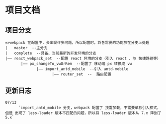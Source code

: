 # 项目文档

## 项目分支
    =>webpack 在配置中，会出现许多问题，所以配置时，将各需要的功能放在分支上处理 
    |   master  --主分支
    |   complete  --具备、当前最新的开发环境的分支
    |—— react_webpack_set  --配置 react 环境的分支（引入 react 、与 快捷路径等）
           |—— px_changeTo_vwOrRem  --配置了 移动端 px 转换成 vw
                  |—— import_antd_mobile  --引入 antd-mobile
                         |—— router_set  --  路由配置

## 更新日志
    07/13 
          `import_antd_mobile 分支，webpack 配置了 按需加载，不需要单独引入样式，但是 出现了 less-loader 版本不匹配的问题，所以将 less-loader 版本从 7.x 降到了 5.x`

